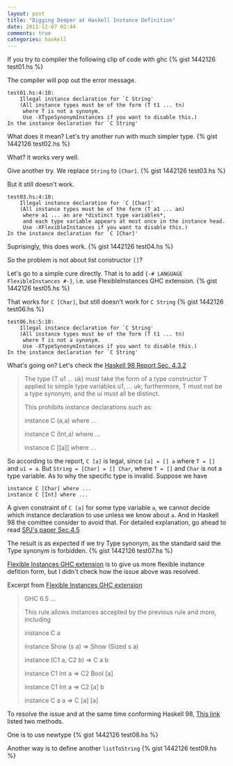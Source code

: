 ```yaml
---
layout: post
title: "Digging Deeper at Haskell Instance Definition"
date: 2011-12-07 02:44
comments: true
categories: haskell 
---
```

If you try to compiler the following clip of code with ghc
{% gist 1442126 test01.hs %}

The compiler will pop out the error message.
```
test01.hs:4:10:
    Illegal instance declaration for `C String'
    (All instance types must be of the form (T t1 ... tn)
     where T is not a synonym.
     Use -XTypeSynonymInstances if you want to disable this.)
In the instance declaration for `C String'
```

What does it mean?
Let's try another run with much simpler type.
{% gist 1442126 test02.hs %}

What? it works very well.

Give another try.
We replace `String` to `[Char]`. 
{% gist 1442126 test03.hs %}

But it still doesn't work.
```
test03.hs:4:10:
    Illegal instance declaration for `C [Char]'
    (All instance types must be of the form (T a1 ... an)
     where a1 ... an are *distinct type variables*,
     and each type variable appears at most once in the instance head.
     Use -XFlexibleInstances if you want to disable this.)
In the instance declaration for `C [Char]'
```

Suprisingly, this does work.
{% gist 1442126 test04.hs %}

So the problem is not about list constructor `[]`?

Let's go to a simple cure directly.
That is to add `{-# LANGUAGE FlexibleInstances #-}`, i.e. use FlexibleInstances GHC extension. 
{% gist 1442126 test05.hs %}

That works for `C [Char]`, but still doesn't work for `C String`
{% gist 1442126 test06.hs %}

```
test06.hs:5:10:
    Illegal instance declaration for `C String'
    (All instance types must be of the form (T t1 ... tn)
     where T is not a synonym.
     Use -XTypeSynonymInstances if you want to disable this.)
In the instance declaration for `C String'
```

What's going on?
Let's check the [Haskell 98 Report Sec. 4.3.2](http://www.haskell.org/onlinereport/decls.html#undecidable-instances)

> The type (T u1 ... uk) must take the form of a type constructor T applied to simple type variables u1, ... uk; 
> furthermore, T must not be a type synonym, and the ui must all be distinct.
> 
> This prohibits instance declarations such as: 
> 
>  instance C (a,a) where ...
> 
>  instance C (Int,a) where ...
> 
>  instance C [[a]] where ...

So according to the report, `C [a]` is legal, since `[a] = [] a` where `T = []` and `u1 = a`.
But `String = [Char] = [] Char`, where `T = []` and `Char` is not a type variable.
As to why the specific type is invalid.
Suppose we have 

```
instance C [Char] where ...
instance C [Int] where ...
```
A given constraint of `C [a]` for some type variable `a`, 
we cannot decide which instance declaration to use unless we know about `a`.
And in Haskell 98 the comittee consider to avoid that.
For detailed explanation, 
go ahead to read [SPJ's paper Sec.4.5](http://research.microsoft.com/en-us/um/people/simonpj/Papers/type-class-design-space/)


The result is as expected if we try Type synonym, as the standard said the Type synonym is forbidden.
{% gist 1442126 test07.hs %}


[Flexible Instances GHC extension](http://hackage.haskell.org/trac/haskell-prime/wiki/FlexibleInstances) is to give us more flexible instance defition form,
but I didn't check how the issue above was resolved.

Excerpt from [Flexible Instances GHC extension](http://hackage.haskell.org/trac/haskell-prime/wiki/FlexibleInstances)
> GHC 6.5
> ...
> 
> This rule allows instances accepted by the previous rule and more, including
> 
> instance C a
> 
> instance Show (s a) => Show (Sized s a)
> 
> instance (C1 a, C2 b) => C a b
> 
> instance C1 Int a => C2 Bool [a]
> 
> instance C1 Int a => C2 [a] b
> 
> instance C a a => C [a] [a]


To resolve the issue and at the same time conforming Haskell 98, 
[This link](http://www.haskell.org/haskellwiki/List_instance) listed two methods.

One is to use newtype
{% gist 1442126 test08.hs %}

Another way is to define another `listToString`
{% gist 1442126 test09.hs %}

